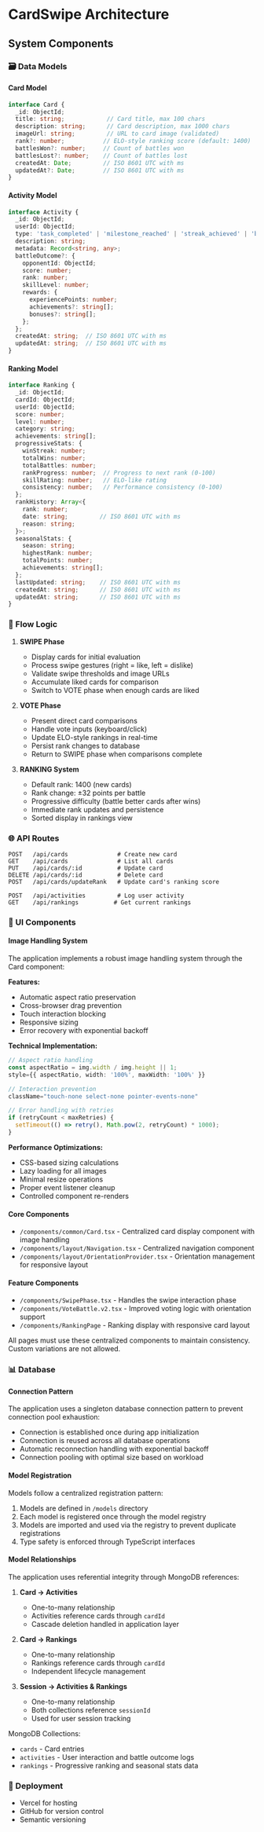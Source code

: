 # CardSwipe Architecture

## System Components

### 🗃️ Data Models

#### Card Model
```typescript
interface Card {
  _id: ObjectId;
  title: string;            // Card title, max 100 chars
  description: string;      // Card description, max 1000 chars
  imageUrl: string;         // URL to card image (validated)
  rank?: number;           // ELO-style ranking score (default: 1400)
  battlesWon?: number;     // Count of battles won
  battlesLost?: number;    // Count of battles lost
  createdAt: Date;         // ISO 8601 UTC with ms
  updatedAt?: Date;        // ISO 8601 UTC with ms
}
```

#### Activity Model
```typescript
interface Activity {
  _id: ObjectId;
  userId: ObjectId;
  type: 'task_completed' | 'milestone_reached' | 'streak_achieved' | 'battle_won' | 'battle_lost' | 'battle_draw';
  description: string;
  metadata: Record<string, any>;
  battleOutcome?: {
    opponentId: ObjectId;
    score: number;
    rank: number;
    skillLevel: number;
    rewards: {
      experiencePoints: number;
      achievements?: string[];
      bonuses?: string[];
    };
  };
  createdAt: string;  // ISO 8601 UTC with ms
  updatedAt: string;  // ISO 8601 UTC with ms
}
```

#### Ranking Model
```typescript
interface Ranking {
  _id: ObjectId;
  cardId: ObjectId;
  userId: ObjectId;
  score: number;
  level: number;
  category: string;
  achievements: string[];
  progressiveStats: {
    winStreak: number;
    totalWins: number;
    totalBattles: number;
    rankProgress: number;  // Progress to next rank (0-100)
    skillRating: number;   // ELO-like rating
    consistency: number;   // Performance consistency (0-100)
  };
  rankHistory: Array<{
    rank: number;
    date: string;         // ISO 8601 UTC with ms
    reason: string;
  }>;
  seasonalStats: {
    season: string;
    highestRank: number;
    totalPoints: number;
    achievements: string[];
  };
  lastUpdated: string;    // ISO 8601 UTC with ms
  createdAt: string;      // ISO 8601 UTC with ms
  updatedAt: string;      // ISO 8601 UTC with ms
}
```

### 🔄 Flow Logic

1. **SWIPE Phase**
   - Display cards for initial evaluation
   - Process swipe gestures (right = like, left = dislike)
   - Validate swipe thresholds and image URLs
   - Accumulate liked cards for comparison
   - Switch to VOTE phase when enough cards are liked

2. **VOTE Phase**
   - Present direct card comparisons
   - Handle vote inputs (keyboard/click)
   - Update ELO-style rankings in real-time
   - Persist rank changes to database
   - Return to SWIPE phase when comparisons complete

3. **RANKING System**
   - Default rank: 1400 (new cards)
   - Rank change: ±32 points per battle
   - Progressive difficulty (battle better cards after wins)
   - Immediate rank updates and persistence
   - Sorted display in rankings view

### 🌐 API Routes

```
POST   /api/cards              # Create new card
GET    /api/cards              # List all cards
PUT    /api/cards/:id          # Update card
DELETE /api/cards/:id          # Delete card
POST   /api/cards/updateRank   # Update card's ranking score

POST   /api/activities         # Log user activity
GET    /api/rankings          # Get current rankings
```

### 📱 UI Components

#### Image Handling System
The application implements a robust image handling system through the Card component:

**Features:**
- Automatic aspect ratio preservation
- Cross-browser drag prevention
- Touch interaction blocking
- Responsive sizing
- Error recovery with exponential backoff

**Technical Implementation:**
```typescript
// Aspect ratio handling
const aspectRatio = img.width / img.height || 1;
style={{ aspectRatio, width: '100%', maxWidth: '100%' }}

// Interaction prevention
className="touch-none select-none pointer-events-none"

// Error handling with retries
if (retryCount < maxRetries) {
  setTimeout(() => retry(), Math.pow(2, retryCount) * 1000);
}
```

**Performance Optimizations:**
- CSS-based sizing calculations
- Lazy loading for all images
- Minimal resize operations
- Proper event listener cleanup
- Controlled component re-renders

#### Core Components
- `/components/common/Card.tsx` - Centralized card display component with image handling
- `/components/layout/Navigation.tsx` - Centralized navigation component
- `/components/layout/OrientationProvider.tsx` - Orientation management for responsive layout

#### Feature Components
- `/components/SwipePhase.tsx` - Handles the swipe interaction phase
- `/components/VoteBattle.v2.tsx` - Improved voting logic with orientation support
- `/components/RankingPage` - Ranking display with responsive card layout

All pages must use these centralized components to maintain consistency. Custom variations are not allowed.

### 📊 Database

#### Connection Pattern
The application uses a singleton database connection pattern to prevent connection pool exhaustion:
- Connection is established once during app initialization
- Connection is reused across all database operations
- Automatic reconnection handling with exponential backoff
- Connection pooling with optimal size based on workload

#### Model Registration
Models follow a centralized registration pattern:
1. Models are defined in `/models` directory
2. Each model is registered once through the model registry
3. Models are imported and used via the registry to prevent duplicate registrations
4. Type safety is enforced through TypeScript interfaces

#### Model Relationships
The application uses referential integrity through MongoDB references:

1. **Card → Activities**
   - One-to-many relationship
   - Activities reference cards through `cardId`
   - Cascade deletion handled in application layer

2. **Card → Rankings**
   - One-to-many relationship
   - Rankings reference cards through `cardId`
   - Independent lifecycle management

3. **Session → Activities & Rankings**
   - One-to-many relationship
   - Both collections reference `sessionId`
   - Used for user session tracking

MongoDB Collections:
- `cards` - Card entries
- `activities` - User interaction and battle outcome logs
- `rankings` - Progressive ranking and seasonal stats data

### 🚀 Deployment

- Vercel for hosting
- GitHub for version control
- Semantic versioning
